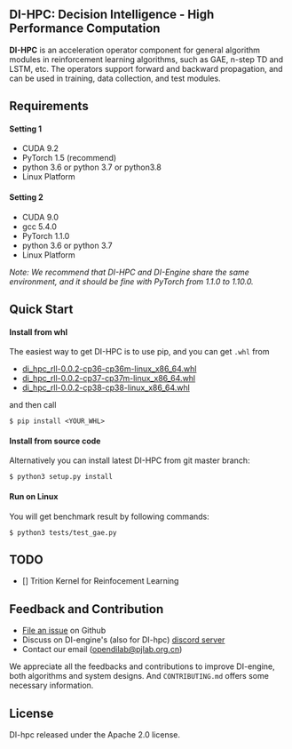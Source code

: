 ## DI-HPC: Decision Intelligence - High Performance Computation
**DI-HPC** is an acceleration operator component for general algorithm modules in reinforcement learning algorithms, such as GAE, n-step TD and LSTM, etc. The operators support forward and backward propagation, and can be used in training, data collection, and test modules.

## Requirements
#### Setting 1
* CUDA 9.2
* PyTorch 1.5 (recommend)
* python 3.6 or python 3.7 or python3.8
* Linux Platform

#### Setting 2
* CUDA 9.0
* gcc 5.4.0
* PyTorch 1.1.0
* python 3.6 or python 3.7
* Linux Platform

*Note: We recommend that DI-HPC and DI-Engine share the same environment, and it should be fine with PyTorch from 1.1.0 to 1.10.0.*

## Quick Start
#### Install from whl
The easiest way to get DI-HPC is to use pip, and you can get `.whl` from
* [di_hpc_rll-0.0.2-cp36-cp36m-linux_x86_64.whl](http://opendilab.org/download/DI-hpc/di_hpc_rll-0.0.2-cp36-cp36m-linux_x86_64.whl)
* [di_hpc_rll-0.0.2-cp37-cp37m-linux_x86_64.whl](http://opendilab.org/download/DI-hpc/di_hpc_rll-0.0.2-cp37-cp37m-linux_x86_64.whl)
* [di_hpc_rll-0.0.2-cp38-cp38-linux_x86_64.whl](http://opendilab.org/download/DI-hpc/di_hpc_rll-0.0.2-cp38-cp38-linux_x86_64.whl)

and then call
```
$ pip install <YOUR_WHL>
```

#### Install from source code
Alternatively you can install latest DI-HPC from git master branch:
```
$ python3 setup.py install
```

#### Run on Linux
You will get benchmark result by following commands:
```
$ python3 tests/test_gae.py
```
## TODO
- [] Trition Kernel for Reinfocement Learning

## Feedback and Contribution

- [File an issue](https://github.com/opendilab/DI-hpc/issues/new/choose) on Github
- Discuss on DI-engine's (also for DI-hpc) [discord server](https://discord.gg/dkZS2JF56X)
- Contact our email (opendilab@pjlab.org.cn)

We appreciate all the feedbacks and contributions to improve DI-engine, both algorithms and system designs. And `CONTRIBUTING.md` offers some necessary information. 


## License
DI-hpc released under the Apache 2.0 license.
